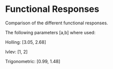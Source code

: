 # Functional Responses

Comparison of the different functional responses.

The following parameters [a,b] where used:

Holling: [3.05, 2.68]

Ivlev: [1, 2]

Trigonometric: [0.99, 1.48]
